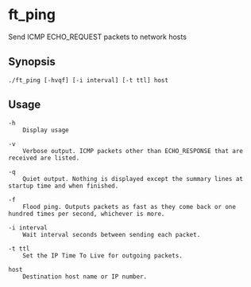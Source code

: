 # ft_ping

Send ICMP ECHO_REQUEST packets to network hosts

## Synopsis

```
./ft_ping [-hvqf] [-i interval] [-t ttl] host
```

## Usage

```
-h
	Display usage

-v
	Verbose output. ICMP packets other than ECHO_RESPONSE that are received are listed.

-q
	Quiet output. Nothing is displayed except the summary lines at startup time and when finished.

-f
	Flood ping. Outputs packets as fast as they come back or one hundred times per second, whichever is more.

-i interval
	Wait interval seconds between sending each packet.

-t ttl
	Set the IP Time To Live for outgoing packets.

host
	Destination host name or IP number.
```
